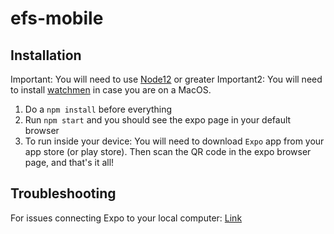 # efs-mobile

## Installation

Important: You will need to use [Node12](https://nodejs.org/es/download/) or greater
Important2: You will need to install [watchmen](https://facebook.github.io/watchman/docs/install.html) in case you are on a MacOS.

1. Do a `npm install` before everything
2. Run `npm start` and you should see the expo page in your default browser
3. To run inside your device: 
    You will need to download `Expo` app from your app store (or play store).
    Then scan the QR code in the expo browser page, and that's it all!


## Troubleshooting

For issues connecting Expo to your local computer: [Link](https://docs.expo.dev/guides/testing-on-devices/)